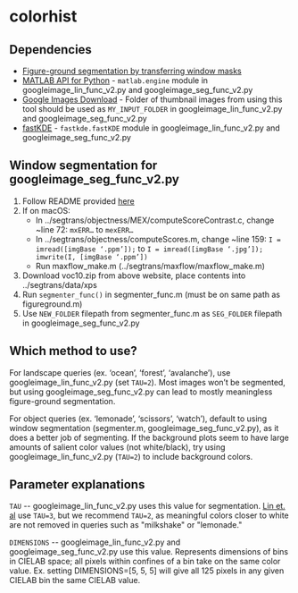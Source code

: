 # colorhist

## Dependencies
- [Figure-ground segmentation by transferring window masks](http://calvin.inf.ed.ac.uk/software/figure-ground-segmentation-by-transferring-window-masks/)
- [MATLAB API for Python](https://www.mathworks.com/help/matlab/matlab-engine-for-python.html) - `matlab.engine` module in googleimage_lin_func_v2.py and googleimage_seg_func_v2.py
- [Google Images Download](https://github.com/hardikvasa/google-images-download) - Folder of thumbnail images from using this tool should be used as `MY_INPUT_FOLDER` in googleimage_lin_func_v2.py and googleimage_seg_func_v2.py
- [fastKDE](https://bitbucket.org/lbl-cascade/fastkde) - `fastkde.fastKDE` module in googleimage_lin_func_v2.py and googleimage_seg_func_v2.py

## Window segmentation for googleimage_seg_func_v2.py
1. Follow README provided [here](http://calvin.inf.ed.ac.uk/software/figure-ground-segmentation-by-transferring-window-masks/)
2. If on macOS:
   - In ../segtrans/objectness/MEX/computeScoreContrast.c, change ~line 72: `mxERR…` to `mexERR…`
   - In ../segtrans/objectness/computeScores.m, change ~line 159: `I = imread([imgBase ‘.ppm’]);` to 
   `I = imread([imgBase ‘.jpg’]); imwrite(I, [imgBase ‘.ppm’])`
   - Run maxflow_make.m (../segtrans/maxflow/maxflow_make.m)
3. Download voc10.zip from above website, place contents into ../segtrans/data/xps
4. Run `segmenter_func()` in segmenter_func.m (must be on same path as figureground.m)
5. Use `NEW_FOLDER` filepath from segmenter_func.m as `SEG_FOLDER` filepath in googleimage_seg_func_v2.py

## Which method to use?
For landscape queries (ex. ‘ocean’, ‘forest’, ‘avalanche’), use googleimage_lin_func_v2.py (set `TAU=2`). Most images won’t be segmented, but using googleimage_seg_func_v2.py can lead to mostly meaningless figure-ground segmentation.

For object queries (ex. ‘lemonade’, ‘scissors’, ‘watch’), default to using window segmentation (segmenter.m, googleimage_seg_func_v2.py), as it does a better job of segmenting. If the background plots seem to have large amounts of salient color values (not white/black), try using googleimage_lin_func_v2.py (`TAU=2`) to include background colors.

## Parameter explanations
`TAU` -- googleimage_lin_func_v2.py uses this value for segmentation. [Lin et. al](http://vis.stanford.edu/papers/semantically-resonant-colors) use `TAU=3`, but we recommend `TAU=2`, as meaningful colors closer to white are not removed in queries such as "milkshake" or "lemonade."

`DIMENSIONS` -- googleimage_lin_func_v2.py and googleimage_seg_func_v2.py use this value. Represents dimensions of bins in CIELAB space; all pixels within confines of a bin take on the same color value. Ex. setting DIMENSIONS=[5, 5, 5] will give all 125 pixels in any given CIELAB bin the same CIELAB value.

